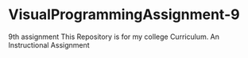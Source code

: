 # VisualProgrammingAssignment-9


9th assignment
This Repository is for my college Curriculum. An Instructional Assignment